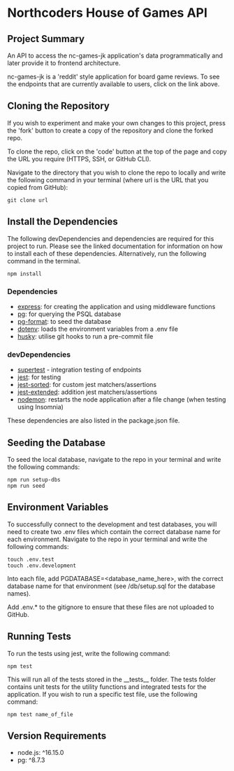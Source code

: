 # Northcoders House of Games API

## Project Summary

An API to access the nc-games-jk application's data programmatically and later provide it to frontend architecture.

nc-games-jk is a 'reddit' style application for board game reviews. To see the endpoints that are currently available to users, click on the link above.

## Cloning the Repository

If you wish to experiment and make your own changes to this project, press the 'fork' button to create a copy of the repository and clone the forked repo.

To clone the repo, click on the 'code' button at the top of the page and copy the URL you require (HTTPS, SSH, or GitHub CLI).

Navigate to the directory that you wish to clone the repo to locally and write the following command in your terminal (where url is the URL that you copied from GitHub):

```
git clone url
```

## Install the Dependencies

The following devDependencies and dependencies are required for this project to run. Please see the linked documentation for information on how to install each of these dependencies. Alternatively, run the following command in the terminal.

```
npm install
```

### Dependencies

- [express](https://expressjs.com/en/starter/installing.html): for creating the application and using middleware functions
- [pg](https://www.npmjs.com/package/pg): for querying the PSQL database
- [pg-format](https://www.npmjs.com/package/pg-format): to seed the database
- [dotenv](https://www.npmjs.com/package/dotenv): loads the environment variables from a .env file
- [husky](https://www.npmjs.com/package/husky): utilise git hooks to run a pre-commit file

### devDependencies

- [supertest](https://www.npmjs.com/package/supertest) - integration testing of endpoints
- [jest](https://jestjs.io/docs/getting-started): for testing
- [jest-sorted](https://www.npmjs.com/package/jest-sorted): for custom jest matchers/assertions
- [jest-extended](https://www.npmjs.com/package/jest-extended): addition jest matchers/assertions
- [nodemon](https://www.npmjs.com/package/nodemon): restarts the node application after a file change (when testing using Insomnia)

These dependencies are also listed in the package.json file.

## Seeding the Database

To seed the local database, navigate to the repo in your terminal and write the following commands:

```
npm run setup-dbs
npm run seed
```

## Environment Variables

To successfully connect to the development and test databases, you will need to create two .env files which contain the correct database name for each environment. Navigate to the repo in your terminal and write the following commands:

```
touch .env.test
touch .env.development
```

Into each file, add PGDATABASE=<database_name_here>, with the correct database name for that environment (see /db/setup.sql for the database names).

Add .env.\* to the gitignore to ensure that these files are not uploaded to GitHub.

## Running Tests

To run the tests using jest, write the following command:

```
npm test
```

This will run all of the tests stored in the \_\_tests\_\_ folder. The tests folder contains unit tests for the utility functions and integrated tests for the application. If you wish to run a specific test file, use the following command:

```
npm test name_of_file
```

## Version Requirements

- node.js: ^16.15.0
- pg: ^8.7.3
